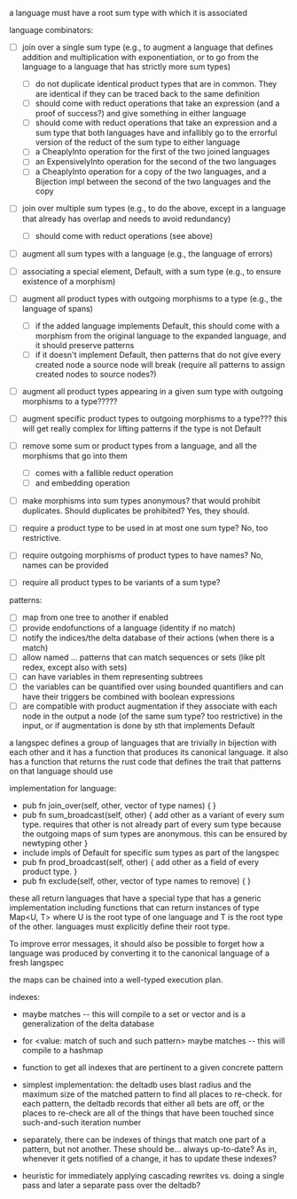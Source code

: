 a language must have a root sum type with which it is associated

language combinators:

- [ ] join over a single sum type (e.g., to augment a language that defines addition and multiplication with exponentiation, or to go from the language to a language that has strictly more sum types)
  - [ ] do not duplicate identical product types that are in common. They are identical if they can be traced back to the same definition
  - [ ] should come with reduct operations that take an expression (and a proof of success?) and give something in either language
  - [ ] should come with reduct operations that take an expression and a sum type that both languages have and infallibly go to the errorful version of the reduct of the sum type to either language
  - [ ] a CheaplyInto operation for the first of the two joined languages
  - [ ] an ExpensivelyInto operation for the second of the two languages
  - [ ] a CheaplyInto operation for a copy of the two languages, and a Bijection impl between the second of the two languages and the copy
- [ ] join over multiple sum types (e.g., to do the above, except in a language that already has overlap and needs to avoid redundancy)
  - [ ] should come with reduct operations (see above)
- [ ] augment all sum types with a language (e.g., the language of errors)
- [ ] associating a special element, Default, with a sum type (e.g., to ensure existence of a morphism)
- [ ] augment all product types with outgoing morphisms to a type (e.g., the language of spans)
  - [ ] if the added language implements Default, this should come with a morphism from the original language to the expanded language, and it should preserve patterns
  - [ ] if it doesn't implement Default, then patterns that do not give every created node a source node will break (require all patterns to assign created nodes to source nodes?)
- [ ] augment all product types appearing in a given sum type with outgoing morphisms to a type?????
- [ ] augment specific product types to outgoing morphisms to a type??? this will get really complex for lifting patterns if the type is not Default
- [ ] remove some sum or product types from a language, and all the morphisms that go into them

  - [ ] comes with a fallible reduct operation
  - [ ] and embedding operation

- [ ] make morphisms into sum types anonymous? that would prohibit duplicates. Should duplicates be prohibited? Yes, they should.
- [ ] require a product type to be used in at most one sum type? No, too restrictive.
- [ ] require outgoing morphisms of product types to have names? No, names can be provided
- [ ] require all product types to be variants of a sum type?

patterns:

- [ ] map from one tree to another if enabled
- [ ] provide endofunctions of a language (identity if no match)
- [ ] notify the indices/the delta database of their actions (when there is a match)
- [ ] allow named ... patterns that can match sequences or sets (like plt redex, except also with sets)
- [ ] can have variables in them representing subtrees
- [ ] the variables can be quantified over using bounded quantifiers and can have their triggers be combined with boolean expressions
- [ ] are compatible with product augmentation if they associate with each node in the output a node (of the same sum type? too restrictive) in the input, or if augmentation is done by sth that implements Default

a langspec defines a group of languages that are trivially in bijection with each other and it has a function that produces its canonical language. it also has a function that returns the rust code that defines the trait that patterns on that language should use

implementation for language:

- pub fn join_over(self, other, vector of type names) { }
- pub fn sum_broadcast(self, other) { add other as a variant of every sum type. requires that other is not already part of every sum type because the outgoing maps of sum types are anonymous. this can be ensured by newtyping other }
- include impls of Default for specific sum types as part of the langspec
- pub fn prod_broadcast(self, other) { add other as a field of every product type. }
- pub fn exclude(self, other, vector of type names to remove) { }

these all return languages that have a special type that has a generic implementation including functions that can return instances of type Map<U, T> where U is the root type of one language and T is the root type of the other. languages must explicitly define their root type.

To improve error messages, it should also be possible to forget how a language was produced by converting it to the canonical language of a fresh langspec

the maps can be chained into a well-typed execution plan.

indexes:

- maybe matches <some concrete pattern or set of patterns> -- this will compile to a set or vector and is a generalization of the delta database
- for <value: match of such and such pattern> maybe matches <some pattern that is a function of the value> -- this will compile to a hashmap
- function to get all indexes that are pertinent to a given concrete pattern
- simplest implementation: the deltadb uses blast radius and the maximum size of the matched pattern to find all places to re-check. for each pattern, the deltadb records that either all bets are off, or the places to re-check are all of the things that have been touched since such-and-such iteration number
- separately, there can be indexes of things that match one part of a pattern, but not another. These should be... always up-to-date? As in, whenever it gets notified of a change, it has to update these indexes?

- heuristic for immediately applying cascading rewrites vs. doing a single pass and later a separate pass over the deltadb?
